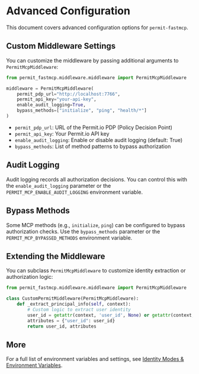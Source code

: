 # Advanced Configuration

This document covers advanced configuration options for `permit-fastmcp`.

## Custom Middleware Settings

You can customize the middleware by passing additional arguments to `PermitMcpMiddleware`:

```python
from permit_fastmcp.middleware.middleware import PermitMcpMiddleware

middleware = PermitMcpMiddleware(
    permit_pdp_url="http://localhost:7766",
    permit_api_key="your-api-key",
    enable_audit_logging=True,
    bypass_methods=["initialize", "ping", "health/*"]
)
```

- `permit_pdp_url`: URL of the Permit.io PDP (Policy Decision Point)
- `permit_api_key`: Your Permit.io API key
- `enable_audit_logging`: Enable or disable audit logging (default: True)
- `bypass_methods`: List of method patterns to bypass authorization

## Audit Logging

Audit logging records all authorization decisions. You can control this with the `enable_audit_logging` parameter or the `PERMIT_MCP_ENABLE_AUDIT_LOGGING` environment variable.

## Bypass Methods

Some MCP methods (e.g., `initialize`, `ping`) can be configured to bypass authorization checks. Use the `bypass_methods` parameter or the `PERMIT_MCP_BYPASSED_METHODS` environment variable.

## Extending the Middleware

You can subclass `PermitMcpMiddleware` to customize identity extraction or authorization logic:

```python
from permit_fastmcp.middleware.middleware import PermitMcpMiddleware

class CustomPermitMiddleware(PermitMcpMiddleware):
    def _extract_principal_info(self, context):
        # Custom logic to extract user identity
        user_id = getattr(context, 'user_id', None) or getattr(context, 'source', 'unknown')
        attributes = {"user_id": user_id}
        return user_id, attributes
```

## More

For a full list of environment variables and settings, see [Identity Modes & Environment Variables](./identity-modes.md). 